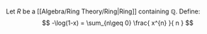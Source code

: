 Let $R$ be a [[Algebra/Ring Theory/Ring|Ring]] containing $\mathbb{Q}$.
Define:
$$
-\log(1-x) = \sum_{n\geq 0} \frac{ x^{n} }{ n }
$$
